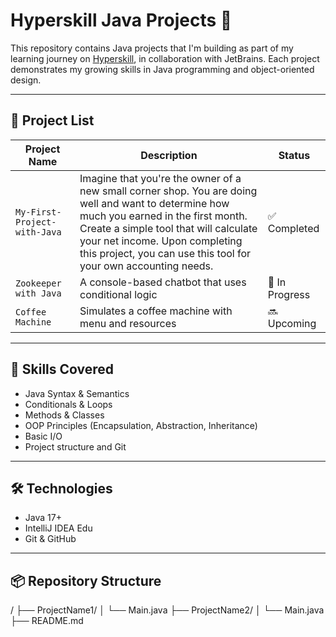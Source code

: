 # Hyperskill Java Projects 🚀

This repository contains Java projects that I'm building as part of my learning journey on [Hyperskill](https://hyperskill.org/), in collaboration with JetBrains. Each project demonstrates my growing skills in Java programming and object-oriented design.

---

## 📁 Project List

| Project Name | Description | Status |
|--------------|-------------|--------|
| `My-First-Project-with-Java` | Imagine that you're the owner of a new small corner shop. You are doing well and want to determine how much you earned in the first month. Create a simple tool that will calculate your net income. Upon completing this project, you can use this tool for your own accounting needs. | ✅ Completed |
| `Zookeeper with Java` | A console-based chatbot that uses conditional logic | 🔄 In Progress |
| `Coffee Machine` | Simulates a coffee machine with menu and resources | 🔜 Upcoming |

---

## 🧠 Skills Covered

- Java Syntax & Semantics
- Conditionals & Loops
- Methods & Classes
- OOP Principles (Encapsulation, Abstraction, Inheritance)
- Basic I/O
- Project structure and Git

---

## 🛠️ Technologies

- Java 17+
- IntelliJ IDEA Edu
- Git & GitHub

---

## 📦 Repository Structure

/
├── ProjectName1/
│ └── Main.java
├── ProjectName2/
│ └── Main.java
├── README.md
